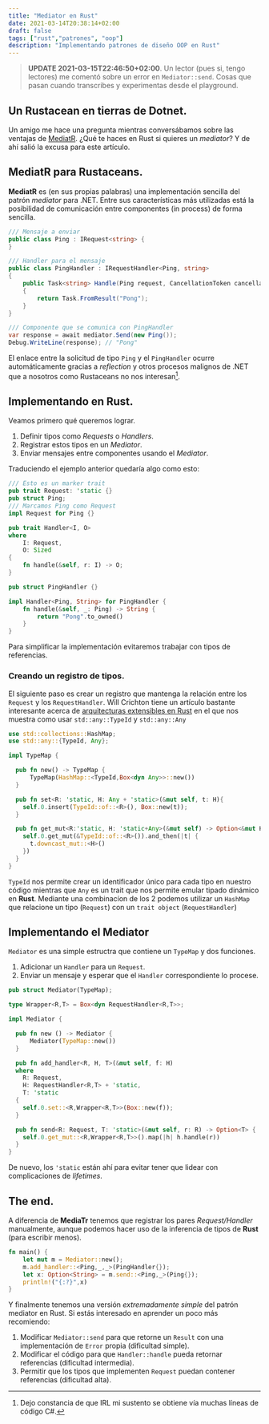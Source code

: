 ```yaml
---
title: "Mediator en Rust"
date: 2021-03-14T20:38:14+02:00
draft: false
tags: ["rust","patrones", "oop"]
description: "Implementando patrones de diseño OOP en Rust"
---
```


>  **UPDATE 2021-03-15T22:46:50+02:00**. Un lector (pues si, tengo
> lectores) me comentó sobre un error en `Mediator::send`. Cosas que
> pasan cuando transcribes y experimentas desde el playground.

## Un Rustacean en tierras de Dotnet.

Un amigo me hace una pregunta mientras conversábamos sobre las
ventajas de [MediatR](https://github.com/jbogard/MediatR). ¿Qué te
haces en Rust si quieres un *mediator*? Y de ahí salió la excusa para
este artículo.


## MediatR para Rustaceans.

**MediatR** es (en sus propias palabras) una implementación sencilla
del patrón *mediator* para .NET. Entre sus características más
utilizadas está la posibilidad de comunicación entre componentes (in
process) de forma sencilla.

```c#
/// Mensaje a enviar
public class Ping : IRequest<string> {
}

/// Handler para el mensaje
public class PingHandler : IRequestHandler<Ping, string>
{
    public Task<string> Handle(Ping request, CancellationToken cancellationToken)
    {
        return Task.FromResult("Pong");
    }
}

/// Componente que se comunica con PingHandler
var response = await mediator.Send(new Ping());
Debug.WriteLine(response); // "Pong"
```

El enlace entre la solicitud de tipo `Ping` y el `PingHandler` ocurre
automáticamente gracias a *reflection* y otros procesos malignos de
.NET que a nosotros como Rustaceans no nos interesan[^1].

## Implementando en Rust.

Veamos primero qué queremos lograr.

1. Definir tipos como *Requests* o *Handlers*.
2. Registrar estos tipos en un *Mediator*.
3. Enviar mensajes entre componentes usando el *Mediator*.

Traduciendo el ejemplo anterior quedaría algo como esto:

```rust
/// Esto es un marker trait
pub trait Request: 'static {}
pub struct Ping;
/// Marcamos Ping como Request
impl Request for Ping {}

pub trait Handler<I, O>
where
    I: Request,
    O: Sized
{
    fn handle(&self, r: I) -> O;
}

pub struct PingHandler {}

impl Handler<Ping, String> for PingHandler {
    fn handle(&self, _: Ping) -> String {
        return "Pong".to_owned()
    }
}
```

Para simplificar la implementación evitaremos trabajar con tipos de
referencias.

### Creando un registro de tipos.

El siguiente paso es crear un registro que mantenga la relación entre
los `Request` y los `RequestHandler`. Will Crichton tiene un artículo
bastante interesante acerca de [arquitecturas extensibles en
Rust](https://willcrichton.net/notes/types-over-strings/) en el que
nos muestra como usar `std::any::TypeId` y `std::any::Any`

```rust
use std::collections::HashMap;
use std::any::{TypeId, Any};

impl TypeMap {

  pub fn new() -> TypeMap {
      TypeMap(HashMap::<TypeId,Box<dyn Any>>::new())
  }

  pub fn set<R: 'static, H: Any + 'static>(&mut self, t: H){
    self.0.insert(TypeId::of::<R>(), Box::new(t));
  }

  pub fn get_mut<R:'static, H: 'static+Any>(&mut self) -> Option<&mut H> {
    self.0.get_mut(&TypeId::of::<R>()).and_then(|t| {
      t.downcast_mut::<H>()
    })
  }
}
```

`TypeId` nos permite crear un identificador único para cada tipo en
nuestro código mientras que `Any` es un trait que nos permite emular
tipado dinámico en **Rust**. Mediante una combinacíon de los 2 podemos
utilizar un `HashMap` que relacione un tipo (`Request`) con un `trait
object` (`RequestHandler`)

## Implementando el Mediator

`Mediator` es una simple estructra que contiene un `TypeMap` y dos
funciones.

1. Adicionar un `Handler` para un `Request`.
2. Enviar un mensaje y esperar que el `Handler` correspondiente lo
   procese.

```rust
pub struct Mediator(TypeMap);

type Wrapper<R,T> = Box<dyn RequestHandler<R,T>>;

impl Mediator {

  pub fn new () -> Mediator {
      Mediator(TypeMap::new())
  }

  pub fn add_handler<R, H, T>(&mut self, f: H)
  where
    R: Request,
    H: RequestHandler<R,T> + 'static,
    T: 'static
  {
    self.0.set::<R,Wrapper<R,T>>(Box::new(f));
  }

  pub fn send<R: Request, T: 'static>(&mut self, r: R) -> Option<T> {
    self.0.get_mut::<R,Wrapper<R,T>>().map(|h| h.handle(r))
  }
}
```

De nuevo, los `'static` están ahí para evitar tener que lidear con
complicaciones de *lifetimes*.

## The end.

A diferencia de **MediaTr** tenemos que registrar los pares
*Request/Handler* manualmente, aunque podemos hacer uso de la
inferencia de tipos de **Rust** (para escribir menos).

```rust
fn main() {
    let mut m = Mediator::new();
    m.add_handler::<Ping,_,_>(PingHandler{});
    let x: Option<String> = m.send::<Ping,_>(Ping{});
    println!("{:?}",x)
}
```

Y finalmente tenemos una versión *extremadamente simple* del patrón
mediator en Rust. Si estás interesado en aprender un poco más
recomiendo:

1. Modificar `Mediator::send` para que retorne un `Result` con una
   implementación de `Error` propia (dificultad simple).
2. Modificar el código para que `Handler::handle` pueda retornar referencias (dificultad intermedia).
3. Permitir que los tipos que implementen `Request` puedan contener referencias (dificultad alta).

[^1]: Dejo constancia de que IRL mi sustento se obtiene vía muchas
    líneas de código C#.
